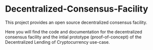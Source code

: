 # Decentralized-Consensus-Facility
This project provides an open source decentralized consensus facility.

Here you will find the code and documentation for the decentralized consensus facility and the intial prototype (proof-of-concept) of the Decentralized Lending of Cryptocurrency use-case.
